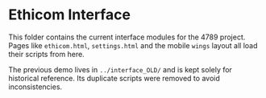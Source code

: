# Ethicom Interface

This folder contains the current interface modules for the 4789 project. Pages like `ethicom.html`, `settings.html` and the mobile `wings` layout all load their scripts from here.

The previous demo lives in `../interface_OLD/` and is kept solely for historical reference. Its duplicate scripts were removed to avoid inconsistencies.
